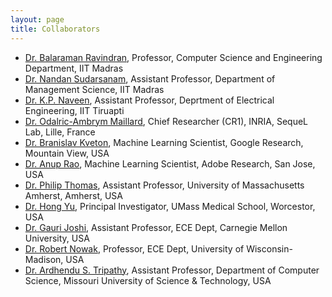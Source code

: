 ```yaml
---
layout: page
title: Collaborators
---
```


* [Dr. Balaraman Ravindran](https://www.cse.iitm.ac.in/~ravi/), Professor, Computer Science and Engineering Department, IIT Madras
* [Dr. Nandan Sudarsanam](https://doms.iitm.ac.in/index.php/nandan-s), Assistant Professor, Department of Management Science, IIT Madras
* [Dr. K.P. Naveen](https://sites.google.com/site/kpnave/home), Assistant Professor, Deprtment of Electrical Engineering, IIT Tiruapti
* [Dr. Odalric-Ambrym Maillard](https://odalricambrymmaillard.wordpress.com/), Chief Researcher (CR1), INRIA, SequeL Lab, Lille, France
* [Dr. Branislav Kveton](http://www.bkveton.com/), Machine Learning Scientist, Google Research, Mountain View, USA
* [Dr. Anup Rao](https://sites.google.com/site/anupraob/), Machine Learning Scientist, Adobe Research, San Jose, USA
* [Dr. Philip Thomas](https://people.cs.umass.edu/~pthomas/), Assistant Professor, University of Massachusetts Amherst, Amherst, USA
* [Dr. Hong Yu](http://bio-nlp.org/), Principal Investigator, UMass Medical School, Worcestor, USA
* [Dr. Gauri Joshi](https://www.andrew.cmu.edu/user/gaurij/), Assistant Professor, ECE Dept, Carnegie Mellon University, USA
* [Dr. Robert Nowak](https://nowak.ece.wisc.edu/), Professor, ECE Dept, University of Wisconsin-Madison, USA
* [Dr. Ardhendu S. Tripathy](https://astripathy.github.io/), Assistant Professor, Department of Computer Science, Missouri University of Science & Technology, USA

